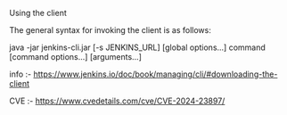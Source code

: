 Using the client

The general syntax for invoking the client is as follows:

java -jar jenkins-cli.jar [-s JENKINS_URL] [global options...] command [command options...] [arguments...]

info :- https://www.jenkins.io/doc/book/managing/cli/#downloading-the-client

CVE :- https://www.cvedetails.com/cve/CVE-2024-23897/
